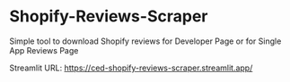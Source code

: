 # Shopify-Reviews-Scraper
Simple tool to download Shopify reviews for Developer Page or for Single App Reviews Page


Streamlit URL: https://ced-shopify-reviews-scraper.streamlit.app/
